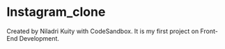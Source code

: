 # Instagram_clone
Created by Niladri Kuity with CodeSandbox.
It is my first project on Front-End Development.
